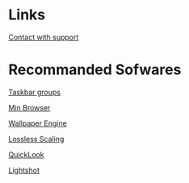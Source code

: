 # Links

[Contact with support](https://discord.com/users/1115498292630003773)

# Recommanded Sofwares

[Taskbar groups](https://github.com/tjackenpacken/taskbar-groups)

[Min Browser](https://minbrowser.org/)

[Wallpaper Engine](https://store.steampowered.com/app/431960/Wallpaper_Engine/)

[Lossless Scaling](https://store.steampowered.com/app/993090/Lossless_Scaling/)

[QuickLook](https://apps.microsoft.com/detail/9NV4BS3L1H4S?hl=neutral&gl=TR&ocid=pdpshare)

[Lightshot](https://app.prntscr.com/)

<!---
Traslox/Traslox is a ✨ special ✨ repository because its `README.md` (this file) appears on your GitHub profile.
You can click the Preview link to take a look at your changes.
--->
